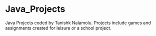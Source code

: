 # Java_Projects
Java Projects coded by Tanishk Nalamolu. Projects include games and assignments created for leisure or a school project.

